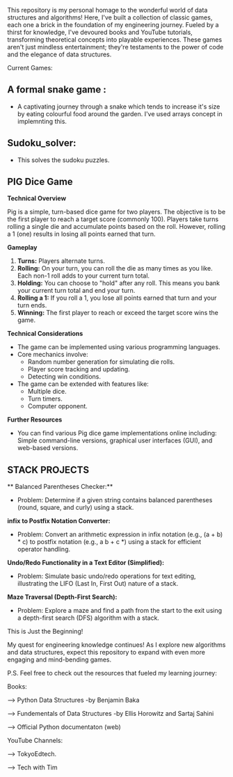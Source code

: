 This repository is my personal homage to the wonderful world of data structures and algorithms! 
Here, I've built a collection of classic games, each one a brick in the foundation of my engineering journey.
Fueled by a thirst for knowledge, I've devoured books and YouTube tutorials, transforming theoretical concepts into playable experiences.
These games aren't just mindless entertainment; they're testaments to the power of code and the elegance of data structures.

Current Games:

## A formal snake game : 
* A captivating journey through a snake which tends to increase it's size by eating colourful food around the garden. I've used arrays concept in implemnting this.

## Sudoku_solver: 
* This solves the sudoku puzzles.

## PIG Dice Game

**Technical Overview**

Pig is a simple, turn-based dice game for two players. The objective is to be the first player to reach a target score (commonly 100). Players take turns rolling a single die and accumulate points based on the roll. However, rolling a 1 (one) results in losing all points earned that turn.

**Gameplay**

1.  **Turns:** Players alternate turns.
2.  **Rolling:** On your turn, you can roll the die as many times as you like. Each non-1 roll adds to your current turn total.
3.  **Holding:** You can choose to "hold" after any roll. This means you bank your current turn total and end your turn.
4.  **Rolling a 1:** If you roll a 1, you lose all points earned that turn and your turn ends.
5.  **Winning:** The first player to reach or exceed the target score wins the game.

**Technical Considerations**

* The game can be implemented using various programming languages. 
* Core mechanics involve:
    * Random number generation for simulating die rolls.
    * Player score tracking and updating.
    * Detecting win conditions. 
* The game can be extended with features like:
    * Multiple dice.
    * Turn timers.
    * Computer opponent.

**Further Resources**

* You can find various Pig dice game implementations online including: Simple command-line versions, graphical user interfaces (GUI), and web-based versions.

## STACK PROJECTS
** Balanced Parentheses Checker:**
* Problem: Determine if a given string contains balanced parentheses (round, square, and curly) using a stack.

**infix to Postfix Notation Converter:**
* Problem: Convert an arithmetic expression in infix notation (e.g., (a + b) * c) to postfix notation (e.g., a b + c *) using a stack for efficient operator handling.

**Undo/Redo Functionality in a Text Editor (Simplified):**
* Problem: Simulate basic undo/redo operations for text editing, illustrating the LIFO (Last In, First Out) nature of a stack.

**Maze Traversal (Depth-First Search):**
* Problem: Explore a maze and find a path from the start to the exit using a depth-first search (DFS) algorithm with a stack.



This is Just the Beginning!

My quest for engineering knowledge continues!  As I explore new algorithms and data structures, expect this repository to expand with even more engaging and mind-bending games.


P.S.  Feel free to check out the resources that fueled my learning journey:

Books:

--> Python Data Structures -by Benjamin Baka

--> Fundementals of Data Structures -by Ellis Horowitz and Sartaj Sahini

--> Official Python documentaton (web)

YouTube Channels:

--> TokyoEdtech.

--> Tech with Tim

